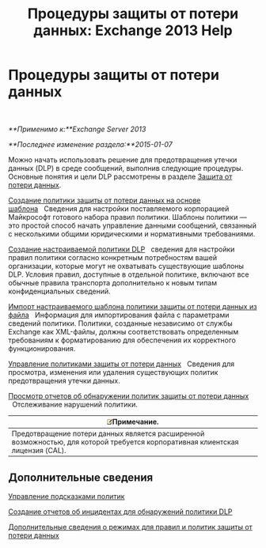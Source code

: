 ﻿---
title: 'Процедуры защиты от потери данных: Exchange 2013 Help'
TOCTitle: Процедуры защиты от потери данных
ms:assetid: e2f575aa-552e-4dcc-8d7b-1ffd697d67df
ms:mtpsurl: https://technet.microsoft.com/ru-ru/library/JJ657736(v=EXCHG.150)
ms:contentKeyID: 50489376
ms.date: 04/30/2018
mtps_version: v=EXCHG.150
ms.translationtype: HT
---

# Процедуры защиты от потери данных

 

_**Применимо к:**Exchange Server 2013_

_**Последнее изменение раздела:**2015-01-07_

Можно начать использовать решение для предотвращения утечки данных (DLP) в среде сообщений, выполнив следующие процедуры. Основные понятия и цели DLP рассмотрены в разделе [Защита от потери данных](technical-overview-of-dlp-data-loss-prevention-in-exchange.md).

[Создание политики защиты от потери данных на основе шаблона](how-to-new-dlp-data-loss-prevention-policy-template.md)   Сведения для настройки поставляемого корпорацией Майкрософт готового набора правил политики. Шаблоны политики — это простой способ начать управление данными сообщений, связанный с несколькими общими юридическими и нормативными требованиями.

[Создание настраиваемой политики DLP](create-a-custom-dlp-policy-exchange-2013-help.md)   сведения для настройки правил политики согласно конкретным потребностям вашей организации, которые могут не охватывать существующие шаблоны DLP. Условия правил, доступные в отдельной политике, включают все обычные правила транспорта дополнительно к новым типам конфиденциальных сведений.

[Импорт настраиваемого шаблона политики защиты от потери данных из файла](import-a-custom-dlp-policy-template-from-a-file-exchange-2013-help.md)   Информация для импортирования файла с параметрами сведений политики. Политики, созданные независимо от службы Exchange как XML-файлы, должны соответствовать определенным требованиям к форматированию для обеспечения их корректного функционирования.

[Управление политиками защиты от потери данных](manage-dlp-policies-exchange-2013-help.md)   Сведения для просмотра, изменения или удаления существующих политик предотвращения утечки данных.

[Просмотр отчетов об обнаружении политик защиты от потери данных](view-dlp-policy-detection-reports-exchange-2013-help.md)   Отслеживание нарушений политики.

<table>
<thead>
<tr class="header">
<th><img src="images/JJ126620.note(EXCHG.150).gif" title="Примечание" alt="Примечание" />Примечание.</th>
</tr>
</thead>
<tbody>
<tr class="odd">
<td>Предотвращение потери данных является расширенной возможностью, для которой требуется корпоративная клиентская лицензия (CAL).</td>
</tr>
</tbody>
</table>


## Дополнительные сведения

[Управление подсказками политик](how-to-configure-and-manage-policy-tips-a-dlp-feature-exchange.md)

[Создание отчетов об инцидентах для обнаружений политики DLP](create-incident-reports-for-dlp-policy-detections-exchange-2013-help.md)

[Дополнительные сведения о режимах для правил и политик защиты от потери данных](https://technet.microsoft.com/ru-ru/library/jj156481\(v=exchg.150\))

